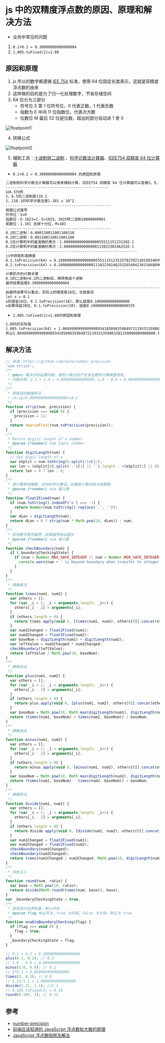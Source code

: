# js 中的双精度浮点数的原因、原理和解决方法

- 业务中常见的问题

1. `0.1+0.2 = 0.30000000000000004`
2. `1.005.toFixed(2)=1.00`

## 原因和原理

1. js 所以的数字都遵循 [IEE 754](https://zh.wikipedia.org/wiki/IEEE_754) 标准，使用 64 位固定长度表示，这就是双精度浮点数的由来
2. 这样做的目的是为了归一化处理数字，节省存储空间
3. 64 位分为三部分
   - 符号位 S 第 1 位符号位，0 代表正数，1 代表负数
   - 指数为 E 中间 11 位指数位，代表次方数
   - 位数位 M 最后 52 位是位数，超出的部分自动进 1 舍 0

![floatpoint1](https://github.com/dirkhe1051931999/hjBlog/blob/master/blog-JavaScript/screenshot/floatpoint1.png)

4. 转换公式

![floatpoint2](https://github.com/dirkhe1051931999/hjBlog/blob/master/blog-JavaScript/screenshot/floatpoint2.png)

5. 辅助工具：[十进制转二进制](http://www.bangnishouji.com/tools/224457.html) 、[科学记数法计算器](https://www.99cankao.com/digital-computation/decimal-to-scientific-notation.php)、[IEEE754 双精度 64 位计算器](http://www.binaryconvert.com/result_double.html?decimal=048046049)

- `0.1+0.2 = 0.30000000000000004 的原因和原理`

```txt
二进制和科学计数法计算器可以用来辅助计算，IEEE754 双精度 64 位计算器可以查看S、E、M的值
-----------------------------------------------
以6.5为例
1、6.5的二进制是110.1
2、110.1的科学计数法是1.101 x 10^2
------------------------------------------------
根据公式推导
符号位：S=0
指数位：E-1023=2，E=1025，1025转二进制10000000001
尾数位：1.101 去掉十分位，M=101
------------------------------------------------
0.1的二进制：0.000110011001100110
0.2的二进制：0.001100110011001100
0.1在计算机中的最准确的表示：1.00000000000000005551115123126E-1
0.2在计算机中的最准确的表示：2.00000000000000011102230246252E-1
------------------------------------------------------------
js中获取到准确值
0.1.toPrecision(64) = 0.1000000000000000055511151231257827021181583404541015625000000000
0.2.toPrecision(64) = 0.2000000000000000111022302462515654042363166809082031250000000000
----------------------------------------------------------------------------------------
计算机中的计算步骤
0.1的二进制+0.2的二进制后，再转换成十进制
最终结果就是0.30000000000000004
----------------------------------------------------------------------------------------
由最终结果可以看出，实际上的精度是16位，也就是说
let x = 0.1
x的保留16位，0.1.toPrecision(16)，那么就是0.1000000000000000
x如果保留20位，0.1.toPrecision(20)，就是0.10000000000000000555
```

- `1.005.toFixed(2)=1.00的原因和原理`

```txt
1.005的实际值
1.005.toPrecision(64) = 1.004999999999999893418589635984972119331359863281250000000000000
所以1.004999999999999893418589635984972119331359863281250000000000000.toFixed(2) = 1.00
```

## 解决方法

```js
// 来源：https://github.com/nefe/number-precision
'use strict';
/**
 * @desc 解决浮动运算问题，避免小数点后产生多位数和计算精度损失。
 * 问题示例：2.3 + 2.4 = 4.699999999999999，1.0 - 0.9 = 0.09999999999999998
 */
/**
 * 把错误的数据转正
 * strip(0.09999999999999998)=0.1
 */
function strip(num, precision) {
  if (precision === void 0) {
    precision = 12;
  }
  return +parseFloat(num.toPrecision(precision));
}
/**
 * Return digits length of a number
 * @param {*number} num Input number
 */
function digitLength(num) {
  // Get digit length of e
  var eSplit = num.toString().split(/[eE]/);
  var len = (eSplit[0].split('.')[1] || '').length - +(eSplit[1] || 0);
  return len > 0 ? len : 0;
}
/**
 * 把小数转成整数，支持科学计数法。如果是小数则放大成整数
 * @param {*number} num 输入数
 */
function float2Fixed(num) {
  if (num.toString().indexOf('e') === -1) {
    return Number(num.toString().replace('.', ''));
  }
  var dLen = digitLength(num);
  return dLen > 0 ? strip(num * Math.pow(10, dLen)) : num;
}
/**
 * 检测数字是否越界，如果越界给出提示
 * @param {*number} num 输入数
 */
function checkBoundary(num) {
  if (_boundaryCheckingState) {
    if (num > Number.MAX_SAFE_INTEGER || num < Number.MIN_SAFE_INTEGER) {
      console.warn(num + ' is beyond boundary when transfer to integer, the results may not be accurate');
    }
  }
}
/**
 * 精确乘法
 */
function times(num1, num2) {
  var others = [];
  for (var _i = 2; _i < arguments.length; _i++) {
    others[_i - 2] = arguments[_i];
  }
  if (others.length > 0) {
    return times.apply(void 0, [times(num1, num2), others[0]].concat(others.slice(1)));
  }
  var num1Changed = float2Fixed(num1);
  var num2Changed = float2Fixed(num2);
  var baseNum = digitLength(num1) + digitLength(num2);
  var leftValue = num1Changed * num2Changed;
  checkBoundary(leftValue);
  return leftValue / Math.pow(10, baseNum);
}
/**
 * 精确加法
 */
function plus(num1, num2) {
  var others = [];
  for (var _i = 2; _i < arguments.length; _i++) {
    others[_i - 2] = arguments[_i];
  }
  if (others.length > 0) {
    return plus.apply(void 0, [plus(num1, num2), others[0]].concat(others.slice(1)));
  }
  var baseNum = Math.pow(10, Math.max(digitLength(num1), digitLength(num2)));
  return (times(num1, baseNum) + times(num2, baseNum)) / baseNum;
}
/**
 * 精确减法
 */
function minus(num1, num2) {
  var others = [];
  for (var _i = 2; _i < arguments.length; _i++) {
    others[_i - 2] = arguments[_i];
  }
  if (others.length > 0) {
    return minus.apply(void 0, [minus(num1, num2), others[0]].concat(others.slice(1)));
  }
  var baseNum = Math.pow(10, Math.max(digitLength(num1), digitLength(num2)));
  return (times(num1, baseNum) - times(num2, baseNum)) / baseNum;
}
/**
 * 精确除法
 */
function divide(num1, num2) {
  var others = [];
  for (var _i = 2; _i < arguments.length; _i++) {
    others[_i - 2] = arguments[_i];
  }
  if (others.length > 0) {
    return divide.apply(void 0, [divide(num1, num2), others[0]].concat(others.slice(1)));
  }
  var num1Changed = float2Fixed(num1);
  var num2Changed = float2Fixed(num2);
  checkBoundary(num1Changed);
  checkBoundary(num2Changed);
  return times(num1Changed / num2Changed, Math.pow(10, digitLength(num2) - digitLength(num1)));
}
/**
 * 四舍五入
 */
function round(num, ratio) {
  var base = Math.pow(10, ratio);
  return divide(Math.round(times(num, base)), base);
}
var _boundaryCheckingState = true;
/**
 * 是否进行边界检查，默认开启
 * @param flag 标记开关，true 为开启，false 为关闭，默认为 true
 */
function enableBoundaryChecking(flag) {
  if (flag === void 0) {
    flag = true;
  }
  _boundaryCheckingState = flag;
}
```

```js
// 0.1 + 0.2 = 0.30000000000000004
plus(0.1, 0.2); // 0.3
// 1.0 - 0.9 = 0.09999999999999998
minus(1.0, 0.9); // 0.1
// 3*0.3 = 0.8999999999999999
times(3, 0.3); // 0.9
// 1.21/1.1 = 1.0999999999999999
divide(1.21, 1.1); //1.1
// 0.105.toFixed(2) = 0.10
round(0.105, 2); // 0.11
```

## 参考

- [number-precision](https://github.com/nefe/number-precision)
- [前端应该知道的 JavaScript 浮点数和大数的原理](https://juejin.im/post/5cf667b6f265da1bc23f6536)
- [JavaScript 浮点数陷阱及解法](https://github.com/camsong/blog/issues/9)
